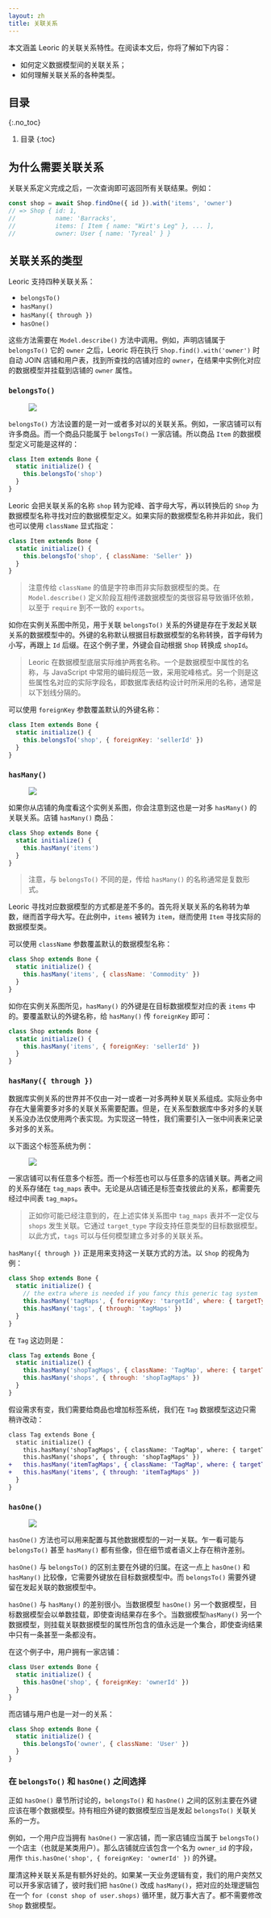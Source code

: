 ```yaml
---
layout: zh
title: 关联关系
---
```


本文涵盖 Leoric 的关联关系特性。在阅读本文后，你将了解如下内容：

- 如何定义数据模型间的关联关系；
- 如何理解关联关系的各种类型。

## 目录
{:.no_toc}

1. 目录
{:toc}

## 为什么需要关联关系

关联关系定义完成之后，一次查询即可返回所有关联结果。例如：

```js
const shop = await Shop.findOne({ id }).with('items', 'owner')
// => Shop { id: 1,
//           name: 'Barracks',
//           items: [ Item { name: "Wirt's Leg" }, ... ],
//           owner: User { name: 'Tyreal' } }
```

## 关联关系的类型

Leoric 支持四种关联关系：

- `belongsTo()`
- `hasMany()`
- `hasMany({ through })`
- `hasOne()`

这些方法需要在 `Model.describe()` 方法中调用。例如，声明店铺属于 `belongsTo()` 它的 `owner` 之后，Leoric 将在执行 `Shop.find().with('owner')` 时自动 JOIN 店铺和用户表，找到所查找的店铺对应的 `owner`，在结果中实例化对应的数据模型并挂载到店铺的 `owner` 属性。

### `belongsTo()`

<figure class="belongs-to-erd">
  <img src="https://img.alicdn.com/tfscom/TB1qiWyfyqAXuNjy1XdXXaYcVXa.png">
</figure>

`belongsTo()` 方法设置的是一对一或者多对以的关联关系。例如，一家店铺可以有许多商品。而一个商品只能属于 `belongsTo()` 一家店铺。所以商品 `Item` 的数据模型定义可能是这样的：

```js
class Item extends Bone {
  static initialize() {
    this.belongsTo('shop')
  }
}
```

Leoric 会把关联关系的名称 `shop` 转为驼峰、首字母大写，再以转换后的 `Shop` 为数据模型名称寻找对应的数据模型定义。如果实际的数据模型名称并非如此，我们也可以使用 `className` 显式指定：

```js
class Item extends Bone {
  static initialize() {
    this.belongsTo('shop', { className: 'Seller' })
  }
}
```

> 注意传给 `className` 的值是字符串而非实际数据模型的类。在 `Model.describe()` 定义阶段互相传递数据模型的类很容易导致循环依赖，以至于 `require` 到不一致的 `exports`。

如你在实例关系图中所见，用于关联 `belongsTo()` 关系的外键是存在于发起关联关系的数据模型中的。外键的名称默认根据目标数据模型的名称转换，首字母转为小写，再跟上 `Id` 后缀。在这个例子里，外键会自动根据 `Shop` 转换成 `shopId`。

> Leoric 在数据模型底层实际维护两套名称。一个是数据模型中属性的名称，与 JavaScript 中常用的编码规范一致，采用驼峰格式。另一个则是这些属性名对应的实际字段名，即数据库表结构设计时所采用的名称，通常是以下划线分隔的。

可以使用 `foreignKey` 参数覆盖默认的外键名称：

```js
class Item extends Bone {
  static initialize() {
    this.belongsTo('shop', { foreignKey: 'sellerId' })
  }
}
```

### `hasMany()`

<figure class="has-many-erd">
  <img src="https://img.alicdn.com/tfscom/TB1qiWyfyqAXuNjy1XdXXaYcVXa.png">
</figure>

如果你从店铺的角度看这个实例关系图，你会注意到这也是一对多 `hasMany()` 的关联关系。店铺 `hasMany()` 商品：

```js
class Shop extends Bone {
  static initialize() {
    this.hasMany('items')
  }
}
```

> 注意，与 `belongsTo()` 不同的是，传给 `hasMany()` 的名称通常是复数形式。

Leoric 寻找对应数据模型的方式都是差不多的。首先将关联关系的名称转为单数，继而首字母大写。在此例中，`items` 被转为 `item`，继而使用 `Item` 寻找实际的数据模型类。

可以使用 `className` 参数覆盖默认的数据模型名称：

```js
class Shop extends Bone {
  static initialize() {
    this.hasMany('items', { className: 'Commodity' })
  }
}
```

如你在实例关系图所见，`hasMany()` 的外键是在目标数据模型对应的表 `items` 中的。要覆盖默认的外键名称，给 `hasMany()` 传 `foreignKey` 即可：

```js
class Shop extends Bone {
  static initialize() {
    this.hasMany('items', { foreignKey: 'sellerId' })
  }
}
```

### `hasMany({ through })`

数据库实例关系的世界并不仅由一对一或者一对多两种关联关系组成。实际业务中存在大量需要多对多的关联关系需要配置。但是，在关系型数据库中多对多的关联关系没办法仅使用两个表实现。为实现这一特性，我们需要引入一张中间表来记录多对多的关系。

以下面这个标签系统为例：

<figure class="has-many-through-erd">
  <img src="https://img.alicdn.com/tfscom/TB1DWpxh2DH8KJjy1XcXXcpdXXa.png">
</figure>

一家店铺可以有任意多个标签。而一个标签也可以与任意多的店铺关联。两者之间的关系存储在 `tag_maps` 表中。无论是从店铺还是标签查找彼此的关系，都需要先经过中间表 `tag_maps`。

> 正如你可能已经注意到的，在上述实体关系图中 `tag_maps` 表并不一定仅与 `shops` 发生关联。它通过 `target_type` 字段支持任意类型的目标数据模型。以此方式，`tags` 可以与任何模型建立多对多的关联关系。

`hasMany({ through })` 正是用来支持这一关联方式的方法。以 `Shop` 的视角为例：

```js
class Shop extends Bone {
  static initialize() {
    // the extra where is needed if you fancy this generic tag system
    this.hasMany('tagMaps', { foreignKey: 'targetId', where: { targetType: 0 } })
    this.hasMany('tags', { through: 'tagMaps' })
  }
}
```

在 `Tag` 这边则是：

```js
class Tag extends Bone {
  static initialize() {
    this.hasMany('shopTagMaps', { className: 'TagMap', where: { targetType: 0 } })
    this.hasMany('shops', { through: 'shopTagMaps' })
  }
}
```

假设需求有变，我们需要给商品也增加标签系统，我们在 `Tag` 数据模型这边只需稍许改动：

```diff
class Tag extends Bone {
  static initialize() {
    this.hasMany('shopTagMaps', { className: 'TagMap', where: { targetType: 0 } })
    this.hasMany('shops', { through: 'shopTagMaps' })
+   this.hasMany('itemTagMaps', { className: 'TagMap', where: { targetType: 1 } })
+   this.hasMany('items', { through: 'itemTagMaps' })
  }
}
```

### `hasOne()`

<figure class="has-one-erd">
  <img src="https://img.alicdn.com/tfscom/TB1LiHffyqAXuNjy1XdXXaYcVXa.png">
</figure>

`hasOne()` 方法也可以用来配置与其他数据模型的一对一关联。乍一看可能与 `belongsTo()` 甚至 `hasMany()` 都有些像，但在细节或者语义上存在稍许差别。

`hasOne()` 与 `belongsTo()` 的区别主要在外键的归属。在这一点上 `hasOne()` 和 `hasMany()` 比较像，它需要外键放在目标数据模型中。而 `belongsTo()` 需要外键留在发起关联的数据模型中。

`hasOne()` 与 `hasMany()` 的差别很小。当数据模型 `hasOne()` 另一个数据模型，目标数据模型会以单数挂载，即使查询结果存在多个。当数据模型`hasMany()` 另一个数据模型，则挂载关联数据模型的属性所包含的值永远是一个集合，即使查询结果中只有一条甚至一条都没有。

在这个例子中，用户拥有一家店铺：

```js
class User extends Bone {
  static initialize() {
    this.hasOne('shop', { foreignKey: 'ownerId' })
  }
}
```

而店铺与用户也是一对一的关系：

```js
class Shop extends Bone {
  static initialize() {
    this.belongsTo('owner', { className: 'User' })
  }
}
```

### 在 `belongsTo()` 和 `hasOne()` 之间选择

正如 `hasOne()` 章节所讨论的，`belongsTo()` 和 `hasOne()` 之间的区别主要在外键应该在哪个数据模型。持有相应外键的数据模型应当是发起 `belongsTo()` 关联关系的一方。

例如，一个用户应当拥有 `hasOne()` 一家店铺，而一家店铺应当属于 `belongsTo()` 一个店主（也就是某类用户）。那么店铺就应该包含一个名为 `owner_id` 的字段，用作 `this.hasOne('shop', { foreignKey: 'ownerId' })` 的外键。

厘清这种关联关系是有额外好处的。如果某一天业务逻辑有变，我们的用户突然又可以开多家店铺了，彼时我们把 `hasOne()` 改成 `hasMany()`，把对应的处理逻辑包在一个 `for (const shop of user.shops)` 循环里，就万事大吉了。都不需要修改 `Shop` 数据模型。
